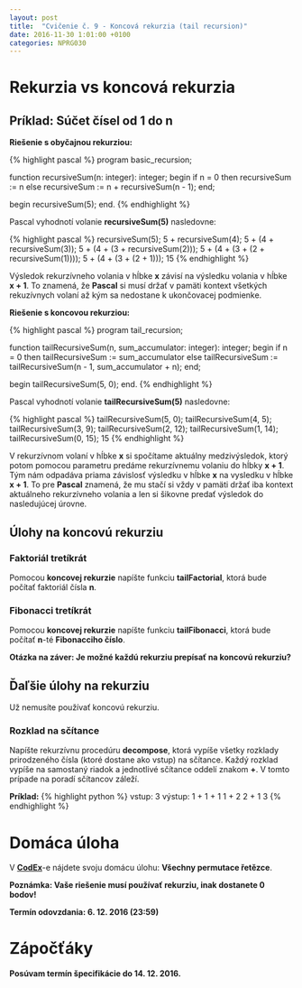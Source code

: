 ```yaml
---
layout: post
title:  "Cvičenie č. 9 - Koncová rekurzia (tail recursion)"
date: 2016-11-30 1:01:00 +0100
categories: NPRG030
---
```


# Rekurzia vs koncová rekurzia

## Príklad: Súčet čísel od 1 do n

**Riešenie s obyčajnou rekurziou:**

{% highlight pascal %}
program basic_recursion;

function recursiveSum(n: integer): integer;
begin
  if n = 0 then
    recursiveSum := n
  else
    recursiveSum := n + recursiveSum(n - 1);
end;

begin
  recursiveSum(5);
end.
{% endhighlight %}

Pascal vyhodnotí volanie **recursiveSum(5)** nasledovne:

{% highlight pascal %}
recursiveSum(5);
5 + recursiveSum(4);
5 + (4 + recursiveSum(3));
5 + (4 + (3 + recursiveSum(2)));
5 + (4 + (3 + (2 + recursiveSum(1))));
5 + (4 + (3 + (2 + 1)));
15
{% endhighlight %}

Výsledok rekurzívneho volania v hĺbke **x** závisí na výsledku volania v hĺbke **x + 1**.
To znamená, že **Pascal** si musí držať v pamäti kontext všetkých rekuzívnych volaní až kým
sa nedostane k ukončovacej podmienke.

**Riešenie s koncovou rekurziou:**

{% highlight pascal %}
program tail_recursion;

function tailRecursiveSum(n, sum_accumulator: integer): integer;
begin
  if n = 0 then
    tailRecursiveSum := sum_accumulator
  else
    tailRecursiveSum := tailRecursiveSum(n - 1, sum_accumulator + n);
end;

begin
  tailRecursiveSum(5, 0);
end.
{% endhighlight %}

Pascal vyhodnotí volanie **tailRecursiveSum(5)** nasledovne:

{% highlight pascal %}
tailRecursiveSum(5, 0);
tailRecursiveSum(4, 5);
tailRecursiveSum(3, 9);
tailRecursiveSum(2, 12);
tailRecursiveSum(1, 14);
tailRecursiveSum(0, 15);
15
{% endhighlight %}

V rekurzívnom volaní v hĺbke **x** si spočítame aktuálny medzivýsledok, ktorý
potom pomocou parametru predáme rekurzívnemu volaniu do hĺbky **x + 1**. Tým
nám odpadáva priama závislosť výsledku v hĺbke **x** na vysledku v hĺbke **x + 1**.
To pre **Pascal** znamená, že mu stačí si vždy v pamäti držať iba kontext aktuálneho
rekurzívneho volania a len si šikovne predať výsledok do nasledujúcej úrovne.

## Úlohy na koncovú rekurziu

### Faktoriál tretíkrát

Pomocou **koncovej rekurzie** napíšte funkciu **tailFactorial**, ktorá bude počítať faktoriál čísla **n**.

### Fibonacci tretíkrát

Pomocou **koncovej rekurzie** napíšte funkciu **tailFibonacci**, ktorá bude počítať **n**-té **Fibonacciho číslo**.

**Otázka na záver: Je možné každú rekurziu prepísať na koncovú rekurziu?**

## Ďaľšie úlohy na rekurziu

Už nemusíte používať koncovú rekurziu.

### Rozklad na sčítance

Napíšte rekurzívnu procedúru **decompose**, ktorá vypíše všetky rozklady prirodzeného čísla (ktoré dostane ako vstup) na sčítance.
Každý rozklad vypíše na samostaný riadok a jednotlivé sčítance oddelí znakom **+**.
V tomto prípade na poradí sčítancov záleží.

**Príklad:**
{% highlight python %}
vstup:
3
výstup:
1 + 1 + 1
1 + 2
2 + 1
3
{% endhighlight %}

# Domáca úloha
V **[CodEx](https://codex.ms.mff.cuni.cz/codex-prg/)**-e nájdete svoju domácu úlohu: **Všechny permutace řetězce**.

**<span class="red">Poznámka: Vaše riešenie musí používať rekurziu, inak dostanete 0 bodov!</span>**

**Termín odovzdania: 6. 12. 2016 (23:59)**

# Zápočťáky

**Posúvam termín špecifikácie do 14. 12. 2016.**
